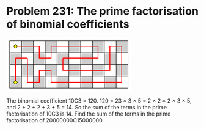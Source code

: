 # Problem 231: The prime factorisation of binomial coefficients

![problem](problem.gif)

The binomial coefficient 10C3 = 120. 120 = 23 × 3 × 5 = 2 × 2 × 2 × 3 ×
5, and 2 + 2 + 2 + 3 + 5 = 14. So the sum of the terms in the prime
factorisation of 10C3 is 14. Find the sum of the terms in the prime
factorisation of 20000000C15000000.